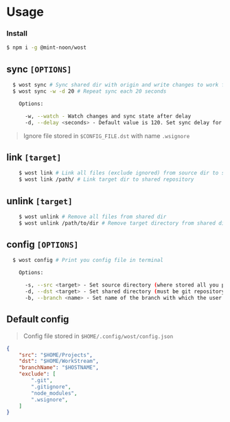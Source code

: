 **Usage**
=========

### **Install**
```sh
$ npm i -g @mint-noon/wost
```

## sync `[OPTIONS]`
```sh
  $ wost sync # Sync shared dir with origin and write changes to work files
  $ wost sync -w -d 20 # Repeat sync each 20 seconds

    Options:

      -w, --watch - Watch changes and sync state after delay
      -d, --delay <seconds> - Default value is 120. Set sync delay for current session
```

> Ignore file stored in `$CONFIG_FILE.dst` with name `.wsignore`

## link `[target]`
```sh
    $ wost link # Link all files (exclude ignored) from source dir to shared dir
    $ wost link /path/ # Link target dir to shared repository
```

## unlink `[target]`
```sh
    $ wost unlink # Remove all files from shared dir
    $ wost unlink /path/to/dir # Remove target directory from shared directory
```

## config `[OPTIONS]`
```sh
  $ wost config # Print you config file in terminal

    Options:

      -s, --src <target> - Set source directory (where stored all you projects)
      -d, --dst <target> - Set shared directory (must be git repository)
      -b, --branch <name> - Set name of the branch with which the user will work
```
## Default config

> Config file stored in `$HOME/.config/wost/config.json`

```json
{
    "src": "$HOME/Projects",
    "dst": "$HOME/WorkStream",
    "branchName": "$HOSTNAME",
    "exclude": [
        ".git",
        ".gitignore",
        "node_modules",
        ".wsignore",
    ]
}
```
